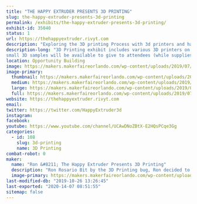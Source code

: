 ```yaml
---
title: "THE HAPPY EXTRUDER PRESENTS 3D PRINTING"
slug: the-happy-extruder-presents-3d-printing
permalink: /exhibits/the-happy-extruder-presents-3d-printing/
exhibit-id: 35040
status: 1
url: https://thehappyextruder.rivyt.com
description: "Exploring the 3D printing Process with 3d printers and hands on examples of items 3D printed. Explanation of how a 3D printer works and its individual components."
description-long: "3D Printing exhibit includes various 3D printers on display printing 3D objects. 3D Printed objects showing the various capabilities of a 3D printer.
small 3D samples will be available to give to attendees (while supplies last). Questions will be answered regarding the 3D printing craft."
location: Opportunity Building
image: https://makers.makerfaireorlando.com/wp-content/uploads/2019/07/20181110_103204-1024x768.jpg
image-primary:
  thumbnail: https://makers.makerfaireorlando.com/wp-content/uploads/2019/07/20181110_103204-150x150.jpg
  medium: https://makers.makerfaireorlando.com/wp-content/uploads/2019/07/20181110_103204-300x225.jpg
  large: https://makers.makerfaireorlando.com/wp-content/uploads/2019/07/20181110_103204-1024x768.jpg
  full: https://makers.makerfaireorlando.com/wp-content/uploads/2019/07/20181110_103204.jpg
website: https://thehappyextruder.rivyt.com
email: 
twitter: https://twitter.com/HappyExtruder3d
instagram: 
facebook: 
youtube: https://www.youtube.com/channel/UCAwDNoZBtX-E2HQsPCqe3Gg
categories:
  - id: 108
    slug: 3d-printing
    name: 3D Printing
combat-robot: 0
maker:
  name: "Ron &#8211; The Happy Extruder Presents 3D Printing"
  description: "Ron Rosario Bit by the 3D Printing bug, Ron decided to take the plunge. Once he found out how great the 3D Printing community was, he set out on a quest to give back to the community. With a background in DIY and hands on projects, 3D Printing was just the next step in being able to create whatever came to mind."
  image-primary: https://makers.makerfaireorlando.com/wp-content/uploads/2018/07/Screen-Shot-2018-07-24-at-6.09.37-PM-555x1024.png
last-modified-db: "2019-10-26 13:26:45"
last-exported: "2020-14-07 08:51:55"
sitemap: false
---
```

